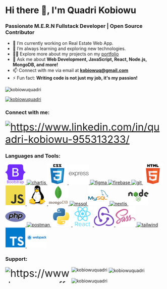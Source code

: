# Hi there 👋, I'm Quadri Kobiowu
### Passionate M.E.R.N Fullstack Developer | Open Source Contributor

- 🔭 I’m currently working on Real Estate Web App.
- 🌱 I’m always learning and exploring new technologies.
- 👨‍💻 Explore more about my projects on my [portfolio](https://my-portfolio-rho-orcin-62.vercel.app/)
- 💬 Ask me about **Web Development, JavaScript, React, Node.js, MongoDB, and more!**
- 📫 Connect with me via email at **kobiowuq@gmail.com**
- ⚡ Fun fact: **Writing code is not just my job, it's my passion!**

<p align="left"> <img src="https://komarev.com/ghpvc/?username=kobiowuquadri&label=Profile%20views&color=0e75b6&style=flat" alt="kobiowuquadri" /> </p>

<p align="left"> <a href="https://github.com/ryo-ma/github-profile-trophy"><img src="https://github-profile-trophy.vercel.app/?username=kobiowuquadri" alt="kobiowuquadri" /></a> </p>

<h3 align="left">Connect with me:</h3>
<p align="left">
  <a href="https://linkedin.com/in/https://www.linkedin.com/in/quadri-kobiowu-955313233/" target="blank">
    <img align="center" src="https://raw.githubusercontent.com/rahuldkjain/github-profile-readme-generator/master/src/images/icons/Social/linked-in-alt.svg" alt="https://www.linkedin.com/in/quadri-kobiowu-955313233/" height="30" width="40" style="font-size: 2rem;" />
  </a>
</p>

<h3 align="left">Languages and Tools:</h3>
<p align="left"> 
  <a href="https://getbootstrap.com" target="_blank" rel="noreferrer"> 
    <img src="https://raw.githubusercontent.com/devicons/devicon/master/icons/bootstrap/bootstrap-plain-wordmark.svg" alt="bootstrap" style="width: 4rem; height: 4rem;" />
  </a>
  <a href="https://www.chartjs.org" target="_blank" rel="noreferrer"> 
    <img src="https://www.chartjs.org/media/logo-title.svg" alt="chartjs" style="width: 4rem; height: 4rem;" />
  </a>
  <a href="https://www.w3schools.com/css/" target="_blank" rel="noreferrer"> 
    <img src="https://raw.githubusercontent.com/devicons/devicon/master/icons/css3/css3-original-wordmark.svg" alt="css3" style="width: 4rem; height: 4rem;" />
  </a>
  <a href="https://expressjs.com" target="_blank" rel="noreferrer"> 
    <img src="https://raw.githubusercontent.com/devicons/devicon/master/icons/express/express-original-wordmark.svg" alt="express" style="width: 4rem; height: 4rem;" />
  </a>
  <a href="https://www.figma.com/" target="_blank" rel="noreferrer"> 
    <img src="https://www.vectorlogo.zone/logos/figma/figma-icon.svg" alt="figma" style="width: 4rem; height: 4rem;" />
  </a>
  <a href="https://firebase.google.com/" target="_blank" rel="noreferrer"> 
    <img src="https://www.vectorlogo.zone/logos/firebase/firebase-icon.svg" alt="firebase" style="width: 4rem; height: 4rem;" />
  </a>
  <a href="https://git-scm.com/" target="_blank" rel="noreferrer"> 
    <img src="https://www.vectorlogo.zone/logos/git-scm/git-scm-icon.svg" alt="git" style="width: 4rem; height: 4rem;" />
  </a>
  <a href="https://www.w3.org/html/" target="_blank" rel="noreferrer"> 
    <img src="https://raw.githubusercontent.com/devicons/devicon/master/icons/html5/html5-original-wordmark.svg" alt="html5" style="width: 4rem; height: 4rem;" />
  </a>
  <a href="https://developer.mozilla.org/en-US/docs/Web/JavaScript" target="_blank" rel="noreferrer"> 
    <img src="https://raw.githubusercontent.com/devicons/devicon/master/icons/javascript/javascript-original.svg" alt="javascript" style="width: 4rem; height: 4rem;" />
  </a>
  <a href="https://www.linux.org/" target="_blank" rel="noreferrer"> 
    <img src="https://raw.githubusercontent.com/devicons/devicon/master/icons/linux/linux-original.svg" alt="linux" style="width: 4rem; height: 4rem;" />
  </a>
  <a href="https://www.mongodb.com/" target="_blank" rel="noreferrer"> 
    <img src="https://raw.githubusercontent.com/devicons/devicon/master/icons/mongodb/mongodb-original-wordmark.svg" alt="mongodb" style="width: 4rem; height: 4rem;" />
  </a>
  <a href="https://www.microsoft.com/en-us/sql-server" target="_blank" rel="noreferrer"> 
    <img src="https://www.svgrepo.com/show/303229/microsoft-sql-server-logo.svg" alt="mssql" style="width: 4rem; height: 4rem;" />
  </a>
  <a href="https://www.mysql.com/" target="_blank" rel="noreferrer"> 
    <img src="https://raw.githubusercontent.com/devicons/devicon/master/icons/mysql/mysql-original-wordmark.svg" alt="mysql" style="width: 4rem; height: 4rem;" />
  </a>
  <a href="https://nextjs.org/" target="_blank" rel="noreferrer"> 
    <img src="https://cdn.worldvectorlogo.com/logos/nextjs-2.svg" alt="nextjs" style="width: 4rem; height: 4rem;" />
  </a>
  <a href="https://nodejs.org" target="_blank" rel="noreferrer"> 
    <img src="https://raw.githubusercontent.com/devicons/devicon/master/icons/nodejs/nodejs-original-wordmark.svg" alt="nodejs" style="width: 4rem; height: 4rem;" />
  </a>
  <a href="https://www.php.net" target="_blank" rel="noreferrer"> 
    <img src="https://raw.githubusercontent.com/devicons/devicon/master/icons/php/php-original.svg" alt="php" style="width: 4rem; height: 4rem;" />
  </a>
  <a href="https://postman.com" target="_blank" rel="noreferrer"> 
    <img src="https://www.vectorlogo.zone/logos/getpostman/getpostman-icon.svg" alt="postman" style="width: 4rem; height: 4rem;" />
  </a>
  <a href="https://www.python.org" target="_blank" rel="noreferrer"> 
    <img src="https://raw.githubusercontent.com/devicons/devicon/master/icons/python/python-original.svg" alt="python" style="width: 4rem; height: 4rem;" />
  </a>
  <a href="https://reactjs.org/" target="_blank" rel="noreferrer"> 
    <img src="https://raw.githubusercontent.com/devicons/devicon/master/icons/react/react-original-wordmark.svg" alt="react" style="width: 4rem; height: 4rem;" />
  </a>
  <a href="https://redux.js.org" target="_blank" rel="noreferrer"> 
    <img src="https://raw.githubusercontent.com/devicons/devicon/master/icons/redux/redux-original.svg" alt="redux" style="width: 4rem; height: 4rem;" />
  </a>
  <a href="https://sass-lang.com" target="_blank" rel="noreferrer"> 
    <img src="https://raw.githubusercontent.com/devicons/devicon/master/icons/sass/sass-original.svg" alt="sass" style="width: 4rem; height: 4rem;" />
  </a>
  <a href="https://tailwindcss.com/" target="_blank" rel="noreferrer"> 
    <img src="https://www.vectorlogo.zone/logos/tailwindcss/tailwindcss-icon.svg" alt="tailwind" style="width: 4rem; height: 4rem;" />
  </a>
  <a href="https://www.typescriptlang.org/" target="_blank" rel="noreferrer"> 
    <img src="https://raw.githubusercontent.com/devicons/devicon/master/icons/typescript/typescript-original.svg" alt="typescript" style="width: 4rem; height: 4rem;" />
  </a>
  <a href="https://webpack.js.org" target="_blank" rel="noreferrer"> 
    <img src="https://raw.githubusercontent.com/devicons/devicon/d00d0969292a6569d45b06d3f350f463a0107b0d/icons/webpack/webpack-original-wordmark.svg" alt="webpack" style="width: 4rem; height: 4rem;" />
  </a>
</p>

</p>

<h3 align="left">Support:</h3>
<p>
  <a href="https://www.buymeacoffee.com/quarikobiowu">
    <img align="left" src="https://cdn.buymeacoffee.com/buttons/v2/default-yellow.png" height="50" width="210" alt="https://www.buymeacoffee.com/quarikobiowu" style="font-size: 2rem;" />
  </a>
</p>

<p>
  <img align="left" src="https://github-readme-stats.vercel.app/api/top-langs?username=kobiowuquadri&show_icons=true&locale=en&layout=compact" alt="kobiowuquadri" />
</p>

<p>
  &nbsp;<img align="center" src="https://github-readme-stats.vercel.app/api?username=kobiowuquadri&show_icons=true&locale=en" alt="kobiowuquadri" />
</p>

<p>
  <img align="center" src="https://github-readme-streak-stats.herokuapp.com/?user=kobiowuquadri&" alt="kobiowuquadri" />
</p>
